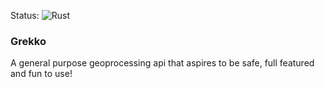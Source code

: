 Status: ![Rust](https://github.com/AwesomeIbex/grekko/workflows/Rust/badge.svg?branch=master)

### Grekko
A general purpose geoprocessing api that aspires to be safe, full featured and fun to use!

